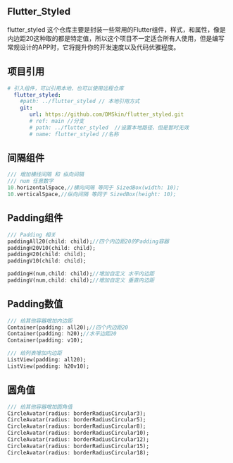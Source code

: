 ## Flutter_Styled
flutter_styled 这个仓库主要是封装一些常用的Flutter组件，样式，和属性，像是内边距20这种取的都是特定值，所以这个项目不一定适合所有人使用，但是编写常规设计的APP时，它将提升你的开发速度以及代码优雅程度。

## 项目引用
```yaml
# 引入组件，可以引用本地，也可以使用远程仓库
  flutter_styled:
    #path: ../flutter_styled // 本地引用方式
    git: 
       url: https://github.com/DMSkin/flutter_styled.git
       # ref: main //分支
       # path: ../flutter_styled  //设置本地路径，但是暂时无效
       # name: flutter_styled //名称
```

## 间隔组件
```dart
/// 增加横线间隔 和 纵向间隔
/// num 任意数字
10.horizontalSpace,//横向间隔 等同于 SizedBox(width: 10);
10.verticalSpace,//纵向间隔 等同于 SizedBox(height: 10);
```

## Padding组件
```dart
/// Padding 相关
paddingAll20(child: child);//四个内边距20的Padding容器
paddingH20V10(child: child);
paddingH20(child: child);
paddingV10(child: child);

paddingH(num,child: child);//增加自定义 水平内边距
paddingV(num,child: child);//增加自定义 垂直内边距
```

## Padding数值
```dart
/// 给其他容器增加内边距
Container(padding: all20);//四个内边距20
Container(padding: h20);//水平边距20
Container(padding: v10);

/// 给列表增加内边距
ListView(padding: all20);
ListView(padding: h20v10);
```

## 圆角值
```dart
/// 给其他容器增加圆角值
CircleAvatar(radius: borderRadiusCircular3);
CircleAvatar(radius: borderRadiusCircular5);
CircleAvatar(radius: borderRadiusCircular8);
CircleAvatar(radius: borderRadiusCircular10);
CircleAvatar(radius: borderRadiusCircular12);
CircleAvatar(radius: borderRadiusCircular15);
CircleAvatar(radius: borderRadiusCircular18);
```

